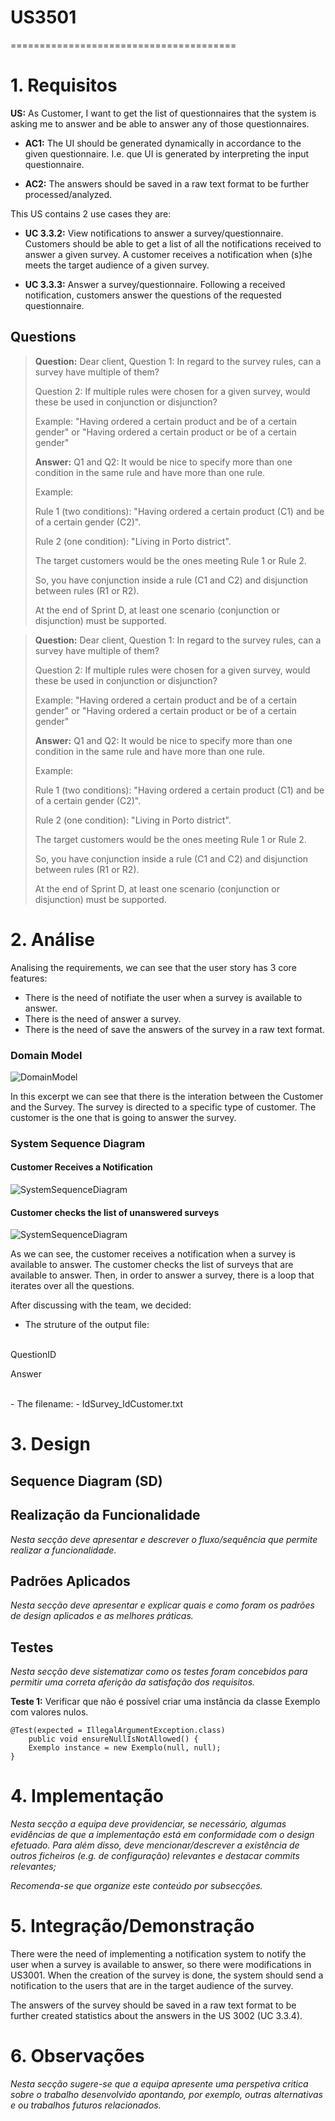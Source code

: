 # US3501
=======================================

# 1. Requisitos

**US:** As Customer, I want to get the list of questionnaires that the system is asking me to answer and be able to
answer any of those questionnaires.

- **AC1:** The UI should be generated dynamically in accordance to the given questionnaire. I.e. que UI is generated by
  interpreting the input questionnaire.

- **AC2:** The answers should be saved in a raw text format to be further processed/analyzed.

This US contains 2 use cases they are:

- **UC 3.3.2:** View notifications to answer a survey/questionnaire. Customers should be able to get a list of all
  the notifications received to answer a given survey. A customer receives a notification when (s)he meets the target
  audience of a given survey.

- **UC 3.3.3:** Answer a survey/questionnaire. Following a received notification, customers answer the questions of the
  requested questionnaire.

## Questions

> **Question:**
> Dear client,
> Question 1: In regard to the survey rules, can a survey have multiple of them?
>
> Question 2: If multiple rules were chosen for a given survey, would these be used in conjunction or disjunction?
>
>Example: "Having ordered a certain product and be of a certain gender" or "Having ordered a certain product or be of a
> certain gender"
>
> **Answer:**
> Q1 and Q2: It would be nice to specify more than one condition in the same rule and have more than one rule.
>
>Example:
>
>Rule 1 (two conditions): "Having ordered a certain product (C1) and be of a certain gender (C2)".
>
>Rule 2 (one condition): "Living in Porto district".
>
>The target customers would be the ones meeting Rule 1 or Rule 2.
>
>So, you have conjunction inside a rule (C1 and C2) and disjunction between rules (R1 or R2).
>
>At the end of Sprint D, at least one scenario (conjunction or disjunction) must be supported.

> **Question:**
> Dear client,
> Question 1: In regard to the survey rules, can a survey have multiple of them?
>
> Question 2: If multiple rules were chosen for a given survey, would these be used in conjunction or disjunction?
>
>Example: "Having ordered a certain product and be of a certain gender" or "Having ordered a certain product or be of a
> certain gender"
>
> **Answer:**
> Q1 and Q2: It would be nice to specify more than one condition in the same rule and have more than one rule.
>
>Example:
>
>Rule 1 (two conditions): "Having ordered a certain product (C1) and be of a certain gender (C2)".
>
>Rule 2 (one condition): "Living in Porto district".
>
>The target customers would be the ones meeting Rule 1 or Rule 2.
>
>So, you have conjunction inside a rule (C1 and C2) and disjunction between rules (R1 or R2).
>
>At the end of Sprint D, at least one scenario (conjunction or disjunction) must be supported.

# 2. Análise

Analising the requirements, we can see that the user story has 3 core features:

- There is the need of notifiate the user when a survey is available to answer.
- There is the need of answer a survey.
- There is the need of save the answers of the survey in a raw text format.

### Domain Model

![DomainModel](C:\Users\eduar\Desktop\ProjetoIntegrador\lei21_22_s4_2dj_1\Docs\SprintD\1200920\US3501\DM.svg)

In this excerpt we can see that there is the interation between the Customer and the Survey. The survey is directed to a
specific type of customer. The customer is the one that is going to answer the survey.

### System Sequence Diagram

#### Customer Receives a Notification

![SystemSequenceDiagram](C:\Users\eduar\Desktop\ProjetoIntegrador\lei21_22_s4_2dj_1\Docs\SprintD\1200920\US3501\SSD_CustomerReceivesANotification.svg)

#### Customer checks the list of unanswered surveys

![SystemSequenceDiagram](C:\Users\eduar\Desktop\ProjetoIntegrador\lei21_22_s4_2dj_1\Docs\SprintD\1200920\US3501\SSD_CustomerChecksTheListOfUnansweredSurveys.svg)

As we can see, the customer receives a notification when a survey is available to answer. The customer checks the list
of surveys that are available to answer.
Then, in order to answer a survey, there is a loop that iterates over all the questions.

After discussing with the team, we decided:

- The struture of the output file:
<br>
  QuestionID

  Answer

  <br>
- The filename:
  - IdSurvey_IdCustomer.txt

# 3. Design

## Sequence Diagram (SD)

## Realização da Funcionalidade

*Nesta secção deve apresentar e descrever o fluxo/sequência que permite realizar a funcionalidade.*

## Padrões Aplicados

*Nesta secção deve apresentar e explicar quais e como foram os padrões de design aplicados e as melhores práticas.*

## Testes

*Nesta secção deve sistematizar como os testes foram concebidos para permitir uma correta aferição da satisfação dos
requisitos.*

**Teste 1:** Verificar que não é possível criar uma instância da classe Exemplo com valores nulos.

	@Test(expected = IllegalArgumentException.class)
		public void ensureNullIsNotAllowed() {
		Exemplo instance = new Exemplo(null, null);
	}

# 4. Implementação

*Nesta secção a equipa deve providenciar, se necessário, algumas evidências de que a implementação está em conformidade
com o design efetuado. Para além disso, deve mencionar/descrever a existência de outros ficheiros (e.g. de configuração)
relevantes e destacar commits relevantes;*

*Recomenda-se que organize este conteúdo por subsecções.*

# 5. Integração/Demonstração

There were the need of implementing a notification system to notify the user when a survey is available to answer, so
there were modifications in US3001. When the creation of the survey is done, the system should send a notification to
the users that are in the target audience of the survey.

The answers of the survey should be saved in a raw text format to be further created statistics about the answers in the
US 3002 (UC 3.3.4).

# 6. Observações

*Nesta secção sugere-se que a equipa apresente uma perspetiva critica sobre o trabalho desenvolvido apontando, por
exemplo, outras alternativas e ou trabalhos futuros relacionados.*



